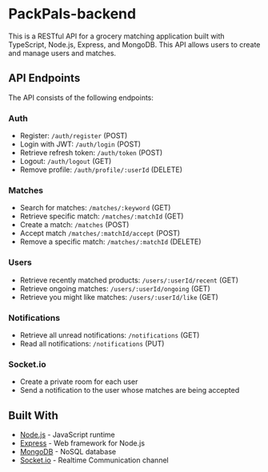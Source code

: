 # PackPals-backend

This is a RESTful API for a grocery matching application built with TypeScript, Node.js, Express, and MongoDB. This API allows users to create and manage users and matches.

## API Endpoints

The API consists of the following endpoints:

### Auth
- Register: `/auth/register` (POST)
- Login with JWT: `/auth/login` (POST)
- Retrieve refresh token: `/auth/token` (POST)
- Logout: `/auth/logout` (GET)
- Remove profile: `/auth/profile/:userId` (DELETE)

### Matches
- Search for matches: `/matches/:keyword` (GET)
- Retrieve specific match: `/matches/:matchId` (GET)
- Create a match: `/matches` (POST)
- Accept match `/matches/:matchId/accept` (POST)
- Remove a specific match: `/matches/:matchId` (DELETE)

### Users
- Retrieve recently matched products: `/users/:userId/recent` (GET)
- Retrieve ongoing matches: `/users/:userId/ongoing` (GET)
- Retrieve you might like matches: `/users/:userId/like` (GET)

### Notifications
- Retrieve all unread notifications: `/notifications` (GET)
- Read all notifications: `/notifications` (PUT)

### Socket.io
- Create a private room for each user
- Send a notification to the user whose matches are being accepted

## Built With

- [Node.js](https://nodejs.org/en) - JavaScript runtime
- [Express](https://expressjs.com/) - Web framework for Node.js
- [MongoDB](https://www.mongodb.com/) - NoSQL database
- [Socket.io](https://socket.io/) - Realtime Communication channel
